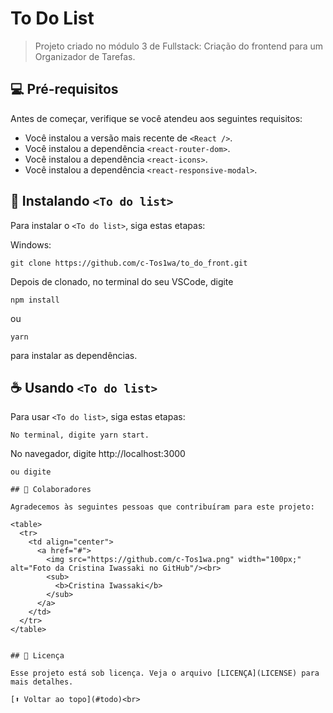 # To Do List 


> Projeto criado no módulo 3 de Fullstack: Criação do frontend para um Organizador de Tarefas.


## 💻 Pré-requisitos

Antes de começar, verifique se você atendeu aos seguintes requisitos:

* Você instalou a versão mais recente de `<React />`.
* Você instalou a dependência `<react-router-dom>`.
* Você instalou a dependência `<react-icons>`.
* Você instalou a dependência `<react-responsive-modal>`.



## 🚀 Instalando `<To do list>`

Para instalar o `<To do list>`, siga estas etapas:

Windows:
```
git clone https://github.com/c-Tos1wa/to_do_front.git
```
Depois de clonado, no terminal do seu VSCode, digite 
```
npm install  
```
ou
```
yarn
```
para instalar as dependências.

## ☕ Usando `<To do list>`

Para usar `<To do list>`, siga estas etapas:

```
No terminal, digite yarn start.
```
No navegador, digite http://localhost:3000
```
ou digite 

## 🤝 Colaboradores

Agradecemos às seguintes pessoas que contribuíram para este projeto:

<table>
  <tr>
    <td align="center">
      <a href="#">
        <img src="https://github.com/c-Tos1wa.png" width="100px;" alt="Foto da Cristina Iwassaki no GitHub"/><br>
        <sub>
          <b>Cristina Iwassaki</b>
        </sub>
      </a>
    </td>
  </tr>
</table>


## 📝 Licença

Esse projeto está sob licença. Veja o arquivo [LICENÇA](LICENSE) para mais detalhes.

[⬆ Voltar ao topo](#todo)<br>

